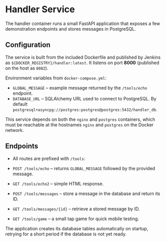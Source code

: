 # Handler Service

The handler container runs a small FastAPI application that exposes a few demonstration endpoints and stores messages in PostgreSQL.

## Configuration

The service is built from the included Dockerfile and published by Jenkins as `${DOCKER_REGISTRY}/handler:latest`. It listens on port **8000** (published on the host as `8082`).

Environment variables from `docker-compose.yml`:

- `GLOBAL_MESSAGE` – example message returned by the `/tools/echo` endpoint.
- `DATABASE_URL` – SQLAlchemy URL used to connect to PostgreSQL. By default `postgresql+asyncpg://postgres:postgres@postgres:5432/handler_db`.

This service depends on both the `nginx` and `postgres` containers, which must be reachable at the hostnames `nginx` and `postgres` on the Docker network.

## Endpoints

- All routes are prefixed with `/tools`:

- `POST /tools/echo` – returns `GLOBAL_MESSAGE` followed by the provided message.
- `GET /tools/echo2` – simple HTML response.
- `POST /tools/messages` – store a message in the database and return its ID.
- `GET /tools/messages/{id}` – retrieve a stored message by ID.
- `GET /tools/game` – a small tap game for quick mobile testing.

The application creates its database tables automatically on startup, retrying for a short period if the database is not yet ready.

